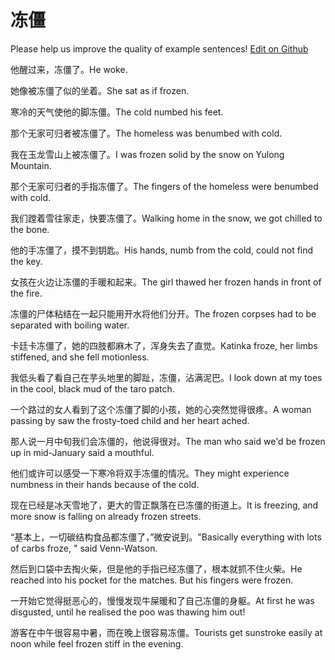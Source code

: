 # 冻僵

Please help us improve the quality of example sentences! [Edit on Github](https://github.com/jiyushe/jiyu-example-sentence-source/blob/main/chinese/dongjiang.md)

<p><span class="chinese">他醒过来，冻僵了。</span><span class="english">He woke.</span></p>

<p><span class="chinese">她像被冻僵了似的坐着。</span><span class="english">She sat as if frozen.</span></p>

<p><span class="chinese">寒冷的天气使他的脚冻僵。</span><span class="english">The cold numbed his feet.</span></p>

<p><span class="chinese">那个无家可归者被冻僵了。</span><span class="english">The homeless was benumbed with cold.</span></p>

<p><span class="chinese">我在玉龙雪山上被冻僵了。</span><span class="english">I was frozen solid by the snow on Yulong Mountain.</span></p>

<p><span class="chinese">那个无家可归者的手指冻僵了。</span><span class="english">The fingers of the homeless were benumbed with cold.</span></p>

<p><span class="chinese">我们蹚着雪往家走，快要冻僵了。</span><span class="english">Walking home in the snow, we got chilled to the bone.</span></p>

<p><span class="chinese">他的手冻僵了，摸不到钥匙。</span><span class="english">His hands, numb from the cold, could not find the key.</span></p>

<p><span class="chinese">女孩在火边让冻僵的手暖和起来。</span><span class="english">The girl  thawed her frozen hands in front of the fire.</span></p>

<p><span class="chinese">冻僵的尸体粘结在一起只能用开水将他们分开。</span><span class="english">The frozen corpses had to be separated with boiling water.</span></p>

<p><span class="chinese">卡廷卡冻僵了，她的四肢都麻木了，浑身失去了直觉。</span><span class="english">Katinka froze, her limbs stiffened, and she fell motionless.</span></p>

<p><span class="chinese">我低头看了看自己在芋头地里的脚趾，冻僵，沾满泥巴。</span><span class="english">I look down at my toes in the cool, black mud of the taro patch.</span></p>

<p><span class="chinese">一个路过的女人看到了这个冻僵了脚的小孩，她的心突然觉得很疼。</span><span class="english">A woman passing by saw the frosty-toed child and her heart ached.</span></p>

<p><span class="chinese">那人说一月中旬我们会冻僵的，他说得很对。</span><span class="english">The man who said we'd be frozen up in mid-January said a mouthful.</span></p>

<p><span class="chinese">他们或许可以感受一下寒冷将双手冻僵的情况。</span><span class="english">They might experience numbness in their hands because of the cold.</span></p>

<p><span class="chinese">现在已经是冰天雪地了，更大的雪正飘落在已冻僵的街道上。</span><span class="english">It is freezing, and more snow is falling on already frozen streets.</span></p>

<p><span class="chinese">“基本上，一切碳结构食品都冻僵了，”微安说到。</span><span class="english">"Basically everything with lots of carbs froze, " said Venn-Watson.</span></p>

<p><span class="chinese">然后到口袋中去掏火柴，但是他的手指已经冻僵了，根本就抓不住火柴。</span><span class="english">He reached into his pocket for the matches. But his fingers were frozen.</span></p>

<p><span class="chinese">一开始它觉得挺恶心的，慢慢发现牛屎暖和了自己冻僵的身躯。</span><span class="english">At first he was disgusted, until he realised the poo was thawing him out!</span></p>

<p><span class="chinese">游客在中午很容易中暑，而在晚上很容易冻僵。</span><span class="english">Tourists get sunstroke easily at noon while feel frozen stiff in the evening.</span></p>


